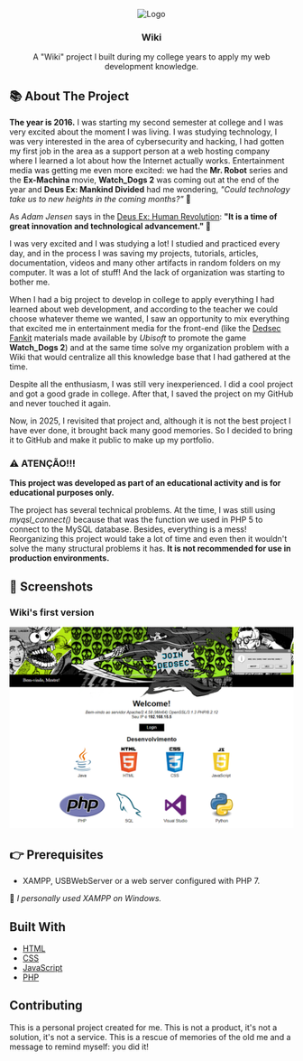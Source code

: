 
<!-- LOGO -->
<p align="center">
  <img src="logo.jpg" alt="Logo" width="120">
  <h3 align="center">Wiki</h3>
  
  <p align="center">A "Wiki" project I built during my college years to apply my web development knowledge.</p>
  <!-- TO DO PROJECT SHIELDS -->
  <!--
  <div align="center">
      <img alt="GitHub repo size" src="https://img.shields.io/github/repo-size/lucasfrag/Wiki-REMAKE.svg?style=flat-square">  
      <img alt="GitHub issues" src="https://img.shields.io/github/issues-raw/lucasfrag/Wiki-REMAKE.svg?style=flat-square"> 
      <img alt="GitHub closed issues" src="https://img.shields.io/github/issues-closed-raw/lucasfrag/Wiki-REMAKE.svg?style=flat-square"> 
      <img alt="GitHub" src="https://img.shields.io/github/license/lucasfrag/Wiki-REMAKE.svg?style=flat-square">
  </div>
  -->
</p>

<!-- ABOUT THE PROJECT -->
## 📚 About The Project
**The year is 2016.** I was starting my second semester at college and I was very excited about the moment I was living. I was studying technology, I was very interested in the area of ​​cybersecurity and hacking, I had gotten my first job in the area as a support person at a web hosting company where I learned a lot about how the Internet actually works. Entertainment media was getting me even more excited: we had the **Mr. Robot** series and the **Ex-Machina** movie, **Watch_Dogs 2** was coming out at the end of the year and **Deus Ex: Mankind Divided** had me wondering, *"Could technology take us to new heights in the coming months?"* 🤯

As *Adam Jensen* says in the [Deus Ex: Human Revolution](https://www.youtube.com/watch?v=Kq5KWLqUewc&ab_channel=IGN): **"It is a time of great innovation and technological advancement." 💬**

I was very excited and I was studying a lot! I studied and practiced every day, and in the process I was saving my projects, tutorials, articles, documentation, videos and many other artifacts in random folders on my computer. It was a lot of stuff! And the lack of organization was starting to bother me.

When I had a big project to develop in college to apply everything I had learned about web development, and according to the teacher we could choose whatever theme we wanted, I saw an opportunity to mix everything that excited me in entertainment media for the front-end (like the [Dedsec Fankit](https://news.ubisoft.com/en-us/article/13qrfvKY8TBLMHHDSe2zdh/watch-dogs-2-grab-the-dedsec-fankit-and-marcus-holloway-cosplay-guide) materials made available by *Ubisoft* to promote the game **Watch_Dogs 2**) and at the same time solve my organization problem with a Wiki that would centralize all this knowledge base that I had gathered at the time.

Despite all the enthusiasm, I was still very inexperienced. I did a cool project and got a good grade in college. After that, I saved the project on my GitHub and never touched it again.

Now, in 2025, I revisited that project and, although it is not the best project I have ever done, it brought back many good memories. So I decided to bring it to GitHub and make it public to make up my portfolio. 


### ⚠️ ATENÇÃO!!! 
**This project was developed as part of an educational activity and is for educational purposes only.** 

The project has several technical problems. At the time, I was still using *myqsl_connect()* because that was the function we used in PHP 5 to connect to the MySQL database.
Besides, everything is a mess! Reorganizing this project would take a lot of time and even then it wouldn't solve the many structural problems it has. **It is not recommended for use in production environments.**


<!--
A message to my step-self:

💬 "Don't worry, little Lucas. You did a good job. But now let's do a better job! **Let's rebuild the Wiki!**"

### ...The Solution! 😍

A Wiki for organizing and reading files through the browser.
And I will be very transparent. In this repository you will find the old version of the project and the new one too, so you can see the evolution we have made.

I won't be making any radical changes. The idea is to redo the project based on the same principles and feelings I had in the past. This means that I will keep the same visual identity, with small polishes - even if my experience disagrees with some things.

The system should be simple, without many technological complexities. 

The technologies would be limited to HTML, CSS and JavaScript for the front-end and just PHP on the back-end to meet some needs. This way, the project would easily run on any computer with [XAMPP](https://www.apachefriends.org/pt_br/index.html) or even [USBWebServer](https://usbwebserver.yura.mk.ua/).
And, as long as the PC is turned on, it can also be accessed on the local network by other devices such as a smartphone or tablet.

<b>NO DATABASE!</b> Instead, PHP will access a directory, read the folders, subfolders, and files, and create an interface based on them. This way, the user (me) would only worry about organizing the files within the directory instead of doing CRUDs for each new file.
-->

## 📸 Screenshots

### Wiki's first version
<img src="https://github.com/lucasfrag/Wiki-REMAKE/blob/main/old_project/sample/01.png">




## 👉 Prerequisites 

- XAMPP, USBWebServer or a web server configured with PHP 7.

💬<i> I personally used XAMPP on Windows.</i>


## Built With
- [HTML](https://developer.mozilla.org/en-US/docs/Web/HTML)
- [CSS](https://developer.mozilla.org/en-US/docs/Web/CSS)
- [JavaScript](https://developer.mozilla.org/en-US/docs/Web/JavaScript)
- [PHP](https://www.php.net/)

## Contributing
This is a personal project created for me. This is not a product, it's not a solution, it's not a service. This is a rescue of memories of the old me and a message to remind myself: you did it!


